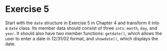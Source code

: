 # Exercise 5

Start with the `date` structure in Exercise 5 in Chapter 4 and transform it into a `date` class. Its member data should consist of three `ints`: `month`, `day`, and `year`. It should also have two member functions: `getdate()`, which allows the user to enter a date in 12/31/02 format, and `showdate()`, which displays the date.
